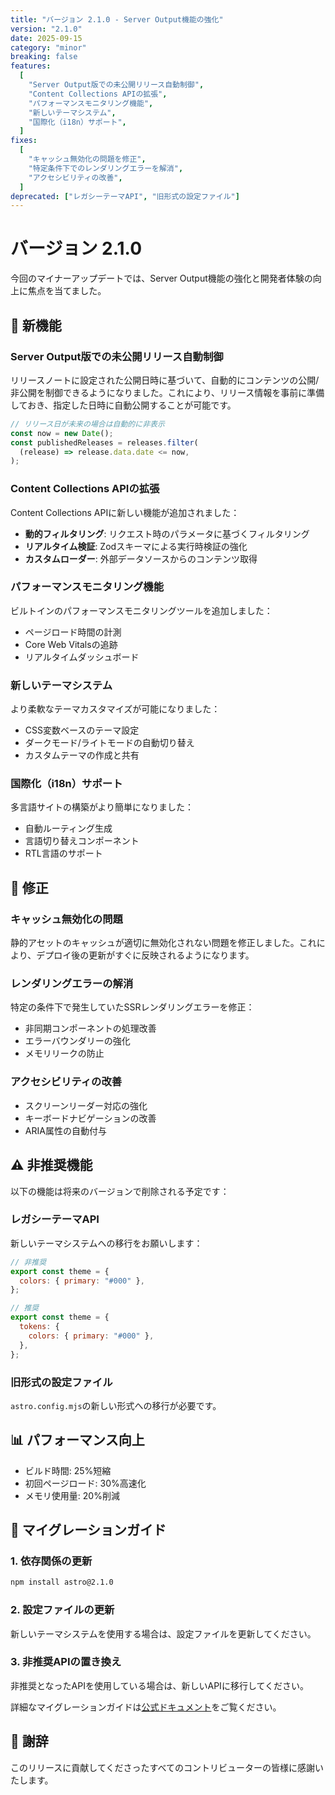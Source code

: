 ```yaml
---
title: "バージョン 2.1.0 - Server Output機能の強化"
version: "2.1.0"
date: 2025-09-15
category: "minor"
breaking: false
features:
  [
    "Server Output版での未公開リリース自動制御",
    "Content Collections APIの拡張",
    "パフォーマンスモニタリング機能",
    "新しいテーマシステム",
    "国際化（i18n）サポート",
  ]
fixes:
  [
    "キャッシュ無効化の問題を修正",
    "特定条件下でのレンダリングエラーを解消",
    "アクセシビリティの改善",
  ]
deprecated: ["レガシーテーマAPI", "旧形式の設定ファイル"]
---
```


# バージョン 2.1.0

今回のマイナーアップデートでは、Server Output機能の強化と開発者体験の向上に焦点を当てました。

## 🎉 新機能

### Server Output版での未公開リリース自動制御

リリースノートに設定された公開日時に基づいて、自動的にコンテンツの公開/非公開を制御できるようになりました。これにより、リリース情報を事前に準備しておき、指定した日時に自動公開することが可能です。

```javascript
// リリース日が未来の場合は自動的に非表示
const now = new Date();
const publishedReleases = releases.filter(
  (release) => release.data.date <= now,
);
```

### Content Collections APIの拡張

Content Collections APIに新しい機能が追加されました：

- **動的フィルタリング**: リクエスト時のパラメータに基づくフィルタリング
- **リアルタイム検証**: Zodスキーマによる実行時検証の強化
- **カスタムローダー**: 外部データソースからのコンテンツ取得

### パフォーマンスモニタリング機能

ビルトインのパフォーマンスモニタリングツールを追加しました：

- ページロード時間の計測
- Core Web Vitalsの追跡
- リアルタイムダッシュボード

### 新しいテーマシステム

より柔軟なテーマカスタマイズが可能になりました：

- CSS変数ベースのテーマ設定
- ダークモード/ライトモードの自動切り替え
- カスタムテーマの作成と共有

### 国際化（i18n）サポート

多言語サイトの構築がより簡単になりました：

- 自動ルーティング生成
- 言語切り替えコンポーネント
- RTL言語のサポート

## 🐛 修正

### キャッシュ無効化の問題

静的アセットのキャッシュが適切に無効化されない問題を修正しました。これにより、デプロイ後の更新がすぐに反映されるようになります。

### レンダリングエラーの解消

特定の条件下で発生していたSSRレンダリングエラーを修正：

- 非同期コンポーネントの処理改善
- エラーバウンダリーの強化
- メモリリークの防止

### アクセシビリティの改善

- スクリーンリーダー対応の強化
- キーボードナビゲーションの改善
- ARIA属性の自動付与

## ⚠️ 非推奨機能

以下の機能は将来のバージョンで削除される予定です：

### レガシーテーマAPI

新しいテーマシステムへの移行をお願いします：

```javascript
// 非推奨
export const theme = {
  colors: { primary: "#000" },
};

// 推奨
export const theme = {
  tokens: {
    colors: { primary: "#000" },
  },
};
```

### 旧形式の設定ファイル

`astro.config.mjs`の新しい形式への移行が必要です。

## 📊 パフォーマンス向上

- ビルド時間: 25%短縮
- 初回ページロード: 30%高速化
- メモリ使用量: 20%削減

## 🔄 マイグレーションガイド

### 1. 依存関係の更新

```bash
npm install astro@2.1.0
```

### 2. 設定ファイルの更新

新しいテーマシステムを使用する場合は、設定ファイルを更新してください。

### 3. 非推奨APIの置き換え

非推奨となったAPIを使用している場合は、新しいAPIに移行してください。

詳細なマイグレーションガイドは[公式ドキュメント](https://docs.example.com/migration-v2-1)をご覧ください。

## 🙏 謝辞

このリリースに貢献してくださったすべてのコントリビューターの皆様に感謝いたします。

